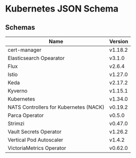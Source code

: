 # Kubernetes JSON Schema

## Schemas

| Name                                   | Version |
| -------------------------------------- | ------- |
| cert-manager                           | v1.18.2 |
| Elasticsearch Opearator                | v3.1.0  |
| Flux                                   | v2.6.4  |
| Istio                                  | v1.27.0 |
| Keda                                   | v2.17.2 |
| Kyverno                                | v1.15.1 |
| Kubernetes                             | v1.34.0 |
| NATS Controllers for Kubernetes (NACK) | v0.19.2 |
| Parca Operator                         | v0.5.0  |
| Strimzi                                | v0.47.0 |
| Vault Secrets Operator                 | v1.26.2 |
| Vertical Pod Autoscaler                | v1.4.2  |
| VictoriaMetrics Operator               | v0.62.0 |

